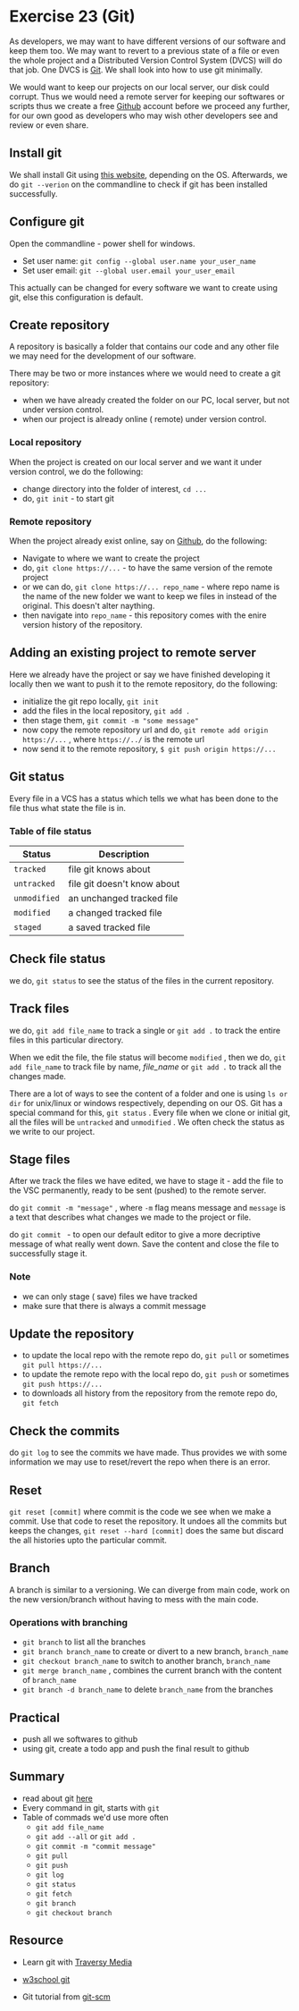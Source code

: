 # Exercise 23 (Git)
As developers, we may want to have different versions of our software and keep them too. We may want to revert to a previous state of a file or even the whole project and a Distributed Version Control System (DVCS) will do that job. One DVCS is [Git][git-site]. We shall look into how to use git minimally.

We would want to keep our projects on our local server, our disk could corrupt. Thus we would need a remote server for keeping our softwares or scripts thus we create a free [Github][github-site] account before we proceed any further, for our own good as developers who may wish other developers see and review or even share.

## Install git

We shall install Git using [this website][git-site], depending on the OS. Afterwards, we do `git --verion` on the commandline to check if git has been installed successfully.

## Configure git

Open the commandline - power shell for windows.

* Set user name: `git config --global user.name your_user_name` 
* Set user email: `git --global user.email your_user_email` 

This actually can be changed for every software we want to create using git, else this configuration is default.

## Create repository

A repository is basically a folder that contains our code and any other file we may need for the development of our software.

There may be two or more instances where we would need to create a git repository:

* when we have already created the folder on our PC, local server, but not under version control.
* when our project is already online ( remote) under version control.

### Local repository

When the project is created on our local server and we want it under version control, we do the following:

* change directory into the folder of interest, `cd ...` 
* do, `git init` - to start git

### Remote repository

When the project already exist online, say on [Github][github-site], do the following:

* Navigate to where we want to create the project
* do, `git clone https://...` - to have the same version of the remote project
* or we can do, `git clone https://... repo_name` - where repo name is the name of the new folder we want to keep we files in instead of the original. This doesn't alter naything.
* then navigate into `repo_name` - this repository comes with the enire version history of the repository.

## Adding an existing project to remote server

Here we already have the project or say we have finished developing it locally then we want to push it to the remote repository, do the following:

* initialize the git repo locally, `git init` 
* add the files in the local repository, `git add .` 
* then stage them, `git commit -m "some message"` 
* now copy the remote repository url and do, `git remote add origin https://...` , where `https://../` is the remote url
* now send it to the remote repository, `$ git push origin https://...` 

## Git status

Every file in a VCS has a status which tells we what has been done to the file thus what state the file is in.

### Table of file status

| Status        | Description |
| ------------- | ----------- |
| `tracked` | file git knows about |
| `untracked` | file git doesn't know about |
| `unmodified` | an unchanged tracked file |
| `modified` | a changed tracked file |
| `staged` | a saved tracked file |

## Check file status

we do, `git status` to see the status of the files in the current repository.

## Track files

we do, `git add file_name` to track a single or `git add .` to track the entire files in this particular directory.

When we edit the file, the file status will become `modified` , then we do, `git add file_name` to track file by name, *file_name* or `git add .` to track all the changes made.

There are a lot of ways to see the content of a folder and one is using `ls or dir` for unix/linux or windows respectively, depending on our OS. Git has a special command for this, `git status` . Every file when we clone or initial git, all the files will be `untracked` and `unmodified` . We often check the status as we write to our project.

## Stage files

After we track the files we have edited, we have to stage it - add the file to the VSC permanently, ready to be sent (pushed) to the remote server.

do `git commit -m "message"` , where `-m` flag means message and `message` is a text that describes what changes we made to the project or file.

do `git commit ` - to open our default editor to give a more decriptive message of what really went down. Save the content and close the file to successfully stage it.

### Note

* we can only stage ( save) files we have tracked
* make sure that there is always a commit message

## Update the repository

* to update the local repo with the remote repo do, `git pull` or sometimes `git pull https://...` 
* to update the remote repo with the local repo do, `git push` or sometimes `git push https://...` 
* to downloads all history from the repository from the remote repo do, `git fetch` 

## Check the commits

do `git log` to see the commits we have made. Thus provides we with some information we may use to reset/revert the repo when there is an error.

## Reset

`git reset [commit]` where commit is the code we see when we make a commit. Use that code to reset the repository. It undoes all the commits but keeps the changes, `git reset --hard [commit]` does the same but discard the all histories upto the particular commit.

## Branch

A branch is similar to a versioning. We can diverge from main code, work on the new version/branch without having to mess with the main code.

### Operations with branching

* `git branch` to list all the branches
* `git branch branch_name` to create or divert to a new branch, `branch_name` 
* `git checkout branch_name` to switch to another branch, `branch_name` 
* `git merge branch_name` , combines the current branch with the content of `branch_name` 
* `git branch -d branch_name` to delete `branch_name` from the branches

## Practical

* push all we softwares to github
* using git, create a todo app and push the final result to github

## Summary

* read about git [here][git-site]
* Every command in git, starts with `git` 
* Table of commads we'd use more often
    - `git add file_name` 
    - `git add --all` or `git add .` 
    - `git commit -m "commit message"` 
    - `git pull` 
    - `git push` 
    - `git log` 
    - `git status` 
    - `git fetch` 
    - `git branch` 
    - `git checkout branch` 

## Resource

* Learn git with [Traversy Media][brad-git-site]
* [w3school git][w3school-github-site]

* Git tutorial from [git-scm][git-scm-site]

#
[git-site]:https://git-scm.com
[github-site]:https://github.com
[bitbucket-site]:https://bitbucket.org
[brad-git-site]:https://www.youtube.com/watch?v=SWYqp7iY_Tc
[w3school-github-site]:https://www.w3schools.com/whatis/whatis_github.asp
[git-scm-site]:https://git-scm.com/docs/gittutorial


